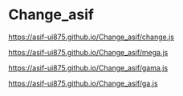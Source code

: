 # Change_asif
https://asif-ui875.github.io/Change_asif/change.js


https://asif-ui875.github.io/Change_asif/mega.js


https://asif-ui875.github.io/Change_asif/gama.js

https://asif-ui875.github.io/Change_asif/ga.js
